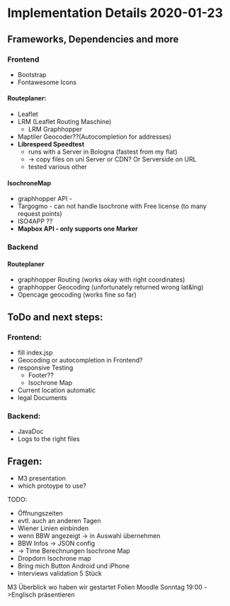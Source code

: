# Implementation Details 2020-01-23

## Frameworks, Dependencies and more
### Frontend
- Bootstrap
- Fontawesome Icons
#### Routeplaner:
- Leaflet
- LRM (Leaflet Routing Maschine)
	- LRM Graphhopper
- Maptiler Geocoder??(Autocompletion for addresses)
- **Librespeed Speedtest**
	- runs with a Server in Bologna (fastest from my flat)
	- -\> copy files on uni Server or CDN? Or Serverside on URL
	- tested various other
#### IsochroneMap
- graphhopper API - 
- Targogmo - can not handle Isochrone with Free license (to many request points)
- ISO4APP ??
-  **Mapbox API - only supports one Marker** 
### Backend
#### Routeplaner
- graphhopper Routing (works okay with right coordinates)
- graphhopper Geocoding (unfortunately returned wrong lat&lng)
- Opencage geocoding (works fine so far)

## ToDo and next steps:
### Frontend:
- fill index.jsp
- Geocoding or autocompletion in Frontend?
- responsive Testing
	- Footer??
	- Isochrone Map
- Current location automatic
- legal Documents
### Backend:
- JavaDoc
- Logs to the right files

## Fragen:
- M3 presentation
- which protoype to use?

TODO:
- Öffnungszeiten
- evtl. auch an anderen Tagen
- Wiener Linien einbinden
- wenn BBW angezeigt -\> in Auswahl übernehmen
- BBW Infos -\> JSON config
- -\> Time Berechnungen Isochrone Map
- Dropdorn Isochrone map
- Bring mich Button Android und iPhone
- Interviews  validation 5 Stück

M3
Überblick wo haben wir gestartet
Folien Moodle Sonntag 19:00
-\>Englisch präsentieren